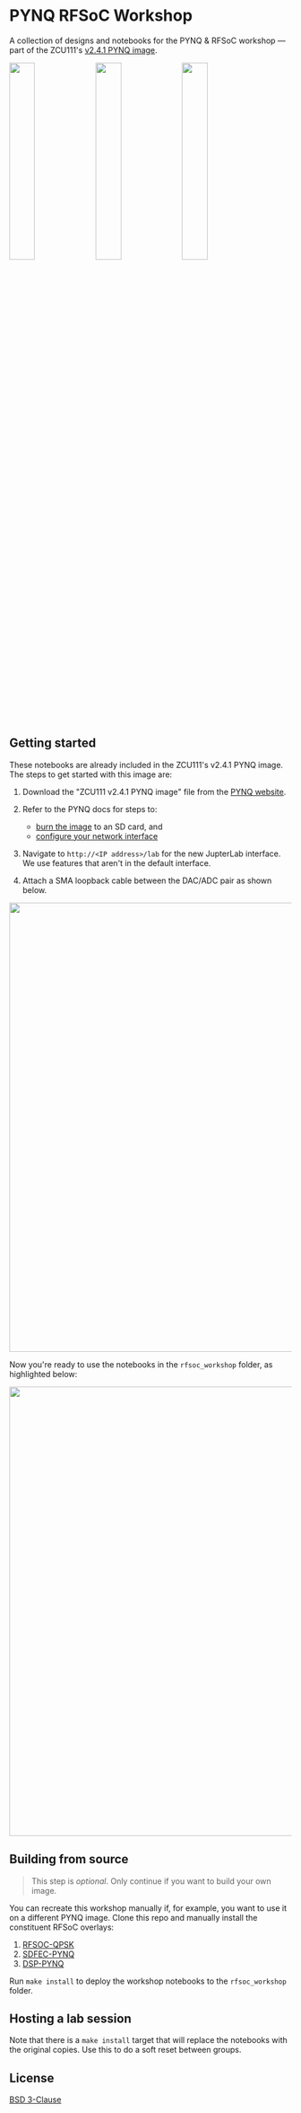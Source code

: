 # PYNQ RFSoC Workshop

A collection of designs and notebooks for the PYNQ &amp; RFSoC workshop — part of the ZCU111's [v2.4.1 PYNQ image](http://www.pynq.io/board.html).

<img src="https://github.com/xilinx/pynq_rfsoc_workshop/blob/master/notebooks/assets/preview/preview_qpsk.png" align="left"  width="30%"/>
<img src="https://github.com/xilinx/pynq_rfsoc_workshop/blob/master/notebooks/assets/preview/preview_sdfec.png" align="left" width="30%"/>
<img src="https://github.com/xilinx/pynq_rfsoc_workshop/blob/master/notebooks/assets/preview/preview_dsp.png" width="30%"/>

## Getting started

These notebooks are already included in the ZCU111's v2.4.1 PYNQ image. The steps to get started with this image are:

  1. Download the "ZCU111 v2.4.1 PYNQ image" file from the [PYNQ website](http://www.pynq.io/board.html).
  
  2. Refer to the PYNQ docs for steps to:
     * [burn the image](https://pynq.readthedocs.io/en/latest/appendix.html#writing-the-sd-card) to an SD card, and
     * [configure your network interface](https://pynq.readthedocs.io/en/latest/appendix.html#assign-your-computer-a-static-ip-address)
    
  3. Navigate to `http://<IP address>/lab` for the new JupterLab interface. We use features that aren't in the default interface.
     
  4. Attach a SMA loopback cable between the DAC/ADC pair as shown below.

<p align="center">
<img src="https://github.com/strath-sdr/rfsoc_qpsk/blob/master/img/rfsoc_setup.png" width="800">
</p>

Now you're ready to use the notebooks in the `rfsoc_workshop` folder, as highlighted below:

<p align="center">
<img src="https://github.com/xilinx/pynq_rfsoc_workshop/blob/master/notebooks/assets/preview/launcher_highlight.png" width="800">
</p>

## Building from source

> This step is *optional*. Only continue if you want to build your own image.

You can recreate this workshop manually if, for example, you want to use it on a different PYNQ image.
Clone this repo and manually install the constituent RFSoC overlays:
  1. [RFSOC-QPSK](https://github.com/strath-sdr/rfsoc_qpsk)
  2. [SDFEC-PYNQ](https://github.com/Xilinx/SDFEC-PYNQ)
  3. [DSP-PYNQ](https://github.com/Xilinx/DSP-PYNQ)

Run `make install` to deploy the workshop notebooks to the `rfsoc_workshop` folder.

## Hosting a lab session

Note that there is a `make install` target that will replace the notebooks with the original copies. Use this to do a soft reset between groups.

## License 

[BSD 3-Clause](https://github.com/Xilinx/PYNQ_RFSOC_Workshop/blob/master/LICENSE)
